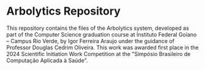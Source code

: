 # Arbolytics Repository
This repository contains the files of the Arbolytics system, developed as part of the Computer Science graduation course at Instituto Federal Goiano – Campus Rio Verde, by Igor Ferreira Araujo under the guidance of Professor Douglas Cedrim Oliveira. This work was awarded first place in the 2024 Scientific Initiation Work Competition at the "Simpósio Brasileiro de Computação Aplicada à Saúde".
